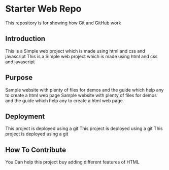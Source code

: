 # Starter Web Repo

This repository is for showing how Git and GitHub work

## Introduction
This is a Simple web project which is made using html and css and javascript This is a Simple web project which is made using html and css and javascript
## Purpose

Sample website with plenty of files for demos and the guide which help any to create a html web page
Sample website with plenty of files for demos and the guide which help any to create a html web page

## Deployment

This project is deployed using a git This project is deployed using a git This project is deployed using a git

## How To Contribute
You Can help this project buy adding different features of HTML